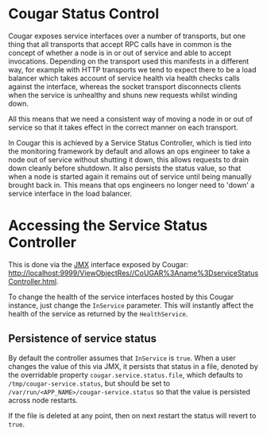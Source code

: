 ---
---
Cougar Status Control
=====================

Cougar exposes service interfaces over a number of transports, but one thing that all transports that accept RPC calls
have in common is the concept of whether a node is in or out of service and able to accept invocations. Depending on the
transport used this manifests in a different way, for example with HTTP transports we tend to expect there to be a load
balancer which takes account of service health via health checks calls against the interface, whereas the socket transport
disconnects clients when the service is unhealthy and shuns new requests whilst winding down.

All this means that we need a consistent way of moving a node in or out of service so that it takes effect in the correct
manner on each transport.

In Cougar this is achieved by a Service Status Controller, which is tied into the monitoring framework by default and
allows an ops engineer to take a node out of service without shutting it down, this allows requests to drain down cleanly
before shutdown. It also persists the status value, so that when a node is started again it remains out of service until
being manually brought back in. This means that ops engineers no longer need to 'down' a service interface in the load
balancer.

# Accessing the Service Status Controller

This is done via the [JMX](Cougar_Monitoring.html#JMXHTMLBeanBrowser) interface exposed by Cougar:
[http://localhost:9999/ViewObjectRes//CoUGAR%3Aname%3DserviceStatusController.html](http://localhost:9999/ViewObjectRes//CoUGAR%3Aname%3DserviceStatusController.html).

To change the health of the service interfaces hosted by this Cougar instance, just change the ```InService``` parameter.
This will instantly affect the health of the service as returned by the ```HealthService```.

## Persistence of service status

By default the controller assumes that ```InService``` is ```true```. When a user changes the value of this via JMX, it
persists that status in a file, denoted by the overridable property ```cougar.service.status.file```, which defaults to
```/tmp/cougar-service.status```, but should be set to ```/var/run/<APP_NAME>/cougar-service.status``` so that the value
is persisted across node restarts.

If the file is deleted at any point, then on next restart the status will revert to ```true```.